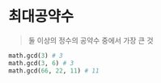 # 최대공약수
> 둘 이상의 정수의 공약수 중에서 가장 큰 것
```python
math.gcd(3) # 3
math.gcd(3, 6) # 3
math.gcd(66, 22, 11) # 11
```
